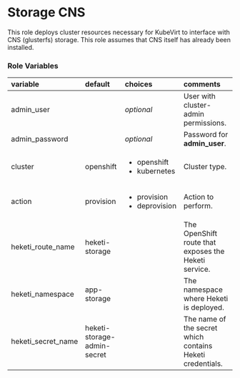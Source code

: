 # Storage CNS

This role deploys cluster resources necessary for KubeVirt to interface with
CNS (glusterfs) storage.  This role assumes that CNS itself has already been
installed.

### Role Variables
| variable       | default           |choices           | comments  |
|:-------------|:-------------|:----------|:----------|
|admin_user |   | _optional_ |User with cluster-admin permissions.|
|admin_password| |_optional_|Password for **admin_user**.|
|cluster |openshift |<ul><li>openshift</li><li>kubernetes</li></ul>|Cluster type.| 
|action |provision| <ul><li>provision</li><li>deprovision</li></ul>|Action to perform.|
| heketi_route_name | heketi-storage | | The OpenShift route that exposes the Heketi service. |
| heketi_namespace | app-storage | | The namespace where Heketi is deployed. |
| heketi_secret_name | heketi-storage-admin-secret | | The name of the secret which contains Heketi credentials. |
